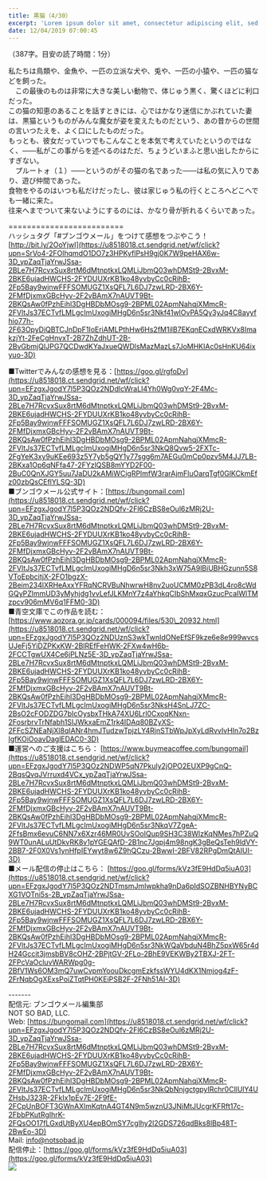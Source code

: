```yaml
---
title: 黒猫（4/30）
excerpt: 'Lorem ipsum dolor sit amet, consectetur adipiscing elit, sed do eiusmod tempor incididunt ut labore et dolore magna aliqua. Praesent elementum facilisis leo vel fringilla est ullamcorper eget. At imperdiet dui accumsan sit amet nulla facilisi morbi tempus.'
date: 12/04/2019 07:00:45
---
```


（387字。目安の読了時間：1分）  
  
私たちは鳥類や、金魚や、一匹の立派な犬や、兎や、一匹の小猿や、一匹の猫などを飼った。  
　この最後のものは非常に大きな美しい動物で、体じゅう黒く、驚くほどに利口だった。  
この猫の知恵のあることを話すときには、心ではかなり迷信にかぶれていた妻は、黒猫というものがみんな魔女が姿を変えたものだという、あの昔からの世間の言いつたえを、よく口にしたものだった。  
もっとも、彼女だっていつでもこんなことを本気で考えていたというのではなく、――私がこの事がらを述べるのはただ、ちょうどいまふと思い出したからにすぎない。  
　プルートォ（１）――というのがその猫の名であった――は私の気に入りであり、遊び仲間であった。  
食物をやるのはいつも私だけだったし、彼は家じゅう私の行くところへどこへでも一緒に来た。  
往来へまでついて来ないようにするのには、かなり骨が折れるくらいであった。  
  
\=========================  
ハッシュタグ「#ブンゴウメール」をつけて感想をつぶやこう！　  
[http://bit.ly/2OoYjwI](https://u8518018.ct.sendgrid.net/wf/click?upn=SrVo4-2FOlhqmdO1DO7z3HPKyflPsH9gj0K7W9peHAX6w-3D_ypZaqTjaYrwJSsa-2BLe7H7RcvxSux8rtM6dMtnptkxLQMLiJbmQ03whDMSt9-2BvxM-2BKE6ujadHWCHS-2FYDUUXrKB1ko48yvbyCc0cRihB-2Fp5Bay9wjnwFFFSOMUGZ1XsQFL7L6DJ7zwLRD-2BX6Y-2FMfDjxmxGBcHyv-2F2vBAmX7nAUVT9Bt-2BKQsAw0fPzhEihl3DgHBDbMOsg9-2BPML02ApmNahqjXMmcR-2FVltJs37ECTvfLMLgcImUxogiMHgD6n5sr3Nkf41wlOvPA5Qy3yJq4C8ayyfhio77h-2F63OpyDiQBTCJnDpF1IoEriAMLPthHw6Hs2fM1iIB7EKqnECxdWRKVx8ImakzjYt-2FeCgHnvxT-2B7ZhZdhUT-2B-2BvGbmjQIJPG7QCDwdKYaJxueQWDlsMazMazLs7JoMHKIAc0sHnKU64ixyuo-3D)  
  
■Twitterでみんなの感想を見る：[https://goo.gl/rgfoDv](https://u8518018.ct.sendgrid.net/wf/click?upn=EFzgxJgodY7l5P3QOz2NDdlcWraLI4Yh0Wg0vqY-2F4Mc-3D_ypZaqTjaYrwJSsa-2BLe7H7RcvxSux8rtM6dMtnptkxLQMLiJbmQ03whDMSt9-2BvxM-2BKE6ujadHWCHS-2FYDUUXrKB1ko48yvbyCc0cRihB-2Fp5Bay9wjnwFFFSOMUGZ1XsQFL7L6DJ7zwLRD-2BX6Y-2FMfDjxmxGBcHyv-2F2vBAmX7nAUVT9Bt-2BKQsAw0fPzhEihl3DgHBDbMOsg9-2BPML02ApmNahqjXMmcR-2FVltJs37ECTvfLMLgcImUxogiMHgD6n5sr3NkQ8Qvw5-2FXTc-2FgYeK3xy9uKEe693z5Y7yb5gQY1y77sgg6m7AEGu0mCp0pzv5M4JJ7LB-2BKxa1Op6qNFfa47-2FYzlQSB8mYYD2F00-2BuC0QnXJGY5uu7JaDU2kAMiWCigRPlmfW3rarAjmFluOarqTgf0GlKCkmEfz00zbQsCEflYLSQ-3D)  
■ブンゴウメール公式サイト：[https://bungomail.com](https://u8518018.ct.sendgrid.net/wf/click?upn=EFzgxJgodY7l5P3QOz2NDQfv-2Fl6CzBS8eOul6zMRj2U-3D_ypZaqTjaYrwJSsa-2BLe7H7RcvxSux8rtM6dMtnptkxLQMLiJbmQ03whDMSt9-2BvxM-2BKE6ujadHWCHS-2FYDUUXrKB1ko48yvbyCc0cRihB-2Fp5Bay9wjnwFFFSOMUGZ1XsQFL7L6DJ7zwLRD-2BX6Y-2FMfDjxmxGBcHyv-2F2vBAmX7nAUVT9Bt-2BKQsAw0fPzhEihl3DgHBDbMOsg9-2BPML02ApmNahqjXMmcR-2FVltJs37ECTvfLMLgcImUxogiMHgD6n5sr3Nkh3xW75A9lBiUBHGzunn5S8VToEpbcitjX-2FO1bgzX-2Beim234lXRHeAxxYFRqNCRVBuNhwrwH8nv2uoUCMM0zPB3dL4ro8cWdGQyPZlmmUD3yMyhjdg1vvLefJLKMnY7z4aYhkqCIbShMxqxGzucPcaIWlTMzpcv906mMV6q1FFM0-3D)  
■青空文庫でこの作品を読む：[https://www.aozora.gr.jp/cards/000094/files/530\_20932.html](https://u8518018.ct.sendgrid.net/wf/click?upn=EFzgxJgodY7l5P3QOz2NDUznS3wkTwnIdONeEfSF9kze6e8e999wvcsUJeFj5YiDZPKxKW-2BlREfFeHWK-2FXw4wH6b-2FCCTgwUX4Ce6jPLNz5E-3D_ypZaqTjaYrwJSsa-2BLe7H7RcvxSux8rtM6dMtnptkxLQMLiJbmQ03whDMSt9-2BvxM-2BKE6ujadHWCHS-2FYDUUXrKB1ko48yvbyCc0cRihB-2Fp5Bay9wjnwFFFSOMUGZ1XsQFL7L6DJ7zwLRD-2BX6Y-2FMfDjxmxGBcHyv-2F2vBAmX7nAUVT9Bt-2BKQsAw0fPzhEihl3DgHBDbMOsg9-2BPML02ApmNahqjXMmcR-2FVltJs37ECTvfLMLgcImUxogiMHgD6n5sr3NksH4SnLJ7ZC-2BsO2cFODZDG7bIcOysbxTHkA74XU6Lrl0CxoqKNxn-2FosrbrvTrNfabh1SIJWkxaEmZ1rk4IDAq80BZyXS-2FFcSZNEaNjXl8qIANr4hmJTudzwTpjzLY4RjnSTbWpJpXyLdRvvIvHIn7o2BzIgfKOiOoavDaglEDAC0-3D)  
■運営へのご支援はこちら： [https://www.buymeacoffee.com/bungomail](https://u8518018.ct.sendgrid.net/wf/click?upn=EFzgxJgodY7l5P3QOz2NDWP5qN7Pkuly2jOPO2EUXP9gCnQ-2BqsQvqJVrruxd4VCx_ypZaqTjaYrwJSsa-2BLe7H7RcvxSux8rtM6dMtnptkxLQMLiJbmQ03whDMSt9-2BvxM-2BKE6ujadHWCHS-2FYDUUXrKB1ko48yvbyCc0cRihB-2Fp5Bay9wjnwFFFSOMUGZ1XsQFL7L6DJ7zwLRD-2BX6Y-2FMfDjxmxGBcHyv-2F2vBAmX7nAUVT9Bt-2BKQsAw0fPzhEihl3DgHBDbMOsg9-2BPML02ApmNahqjXMmcR-2FVltJs37ECTvfLMLgcImUxogiMHgD6n5sr3NkqV7ZgeA-2FfsBmx6evuC6NN7x6Xzr46MR0UvSOoIQup9SH3C38WlzKqNMes7hPZuQ9WT0unALuUtDkvRK8v1pYGEQAfD-2B1nc7Jgpj4m98ngK3gBeQsTeh9ldVY-2BB7-2F0X0Vs1ynHfpIEYwyt8w6Z9hQCzu-2BwwI-2BFV82RPgDmQtAIUI-3D)  
■メール配信の停止はこちら： [https://goo.gl/forms/kVz3fE9HdDq5iuA03](https://u8518018.ct.sendgrid.net/wf/click?upn=EFzgxJgodY7l5P3QOz2NDTmsmJmIwpkha9nDa6pIdSOZBNHBYNyBCXG1VOTni5s-2B_ypZaqTjaYrwJSsa-2BLe7H7RcvxSux8rtM6dMtnptkxLQMLiJbmQ03whDMSt9-2BvxM-2BKE6ujadHWCHS-2FYDUUXrKB1ko48yvbyCc0cRihB-2Fp5Bay9wjnwFFFSOMUGZ1XsQFL7L6DJ7zwLRD-2BX6Y-2FMfDjxmxGBcHyv-2F2vBAmX7nAUVT9Bt-2BKQsAw0fPzhEihl3DgHBDbMOsg9-2BPML02ApmNahqjXMmcR-2FVltJs37ECTvfLMLgcImUxogiMHgD6n5sr3NkWQaVbduN4BhZ5pxW65r4dH24Gccit3jmsbBV8cOHZ-2BPjtGV-2FLo-2BhE9VEKWBy2TBXJ-2FT-2FPcVaOcluvWARWpg0g-2BfV1Ws6OM3mQ7uwCvpmYoouDkcgmEzkfssWYU4dKX1Nmjog4zF-2FrNqbOgXExsPoiZTqtPH0KEiPSB2F-2FNh51AI-3D)  
  
\-------  
配信元: ブンゴウメール編集部  
NOT SO BAD, LLC.  
Web: [https://bungomail.com](https://u8518018.ct.sendgrid.net/wf/click?upn=EFzgxJgodY7l5P3QOz2NDQfv-2Fl6CzBS8eOul6zMRj2U-3D_ypZaqTjaYrwJSsa-2BLe7H7RcvxSux8rtM6dMtnptkxLQMLiJbmQ03whDMSt9-2BvxM-2BKE6ujadHWCHS-2FYDUUXrKB1ko48yvbyCc0cRihB-2Fp5Bay9wjnwFFFSOMUGZ1XsQFL7L6DJ7zwLRD-2BX6Y-2FMfDjxmxGBcHyv-2F2vBAmX7nAUVT9Bt-2BKQsAw0fPzhEihl3DgHBDbMOsg9-2BPML02ApmNahqjXMmcR-2FVltJs37ECTvfLMLgcImUxogiMHgD6n5sr3NkQbNnjgctgpyIRchr0CllUlY4UZHsbJ323R-2FkIx1pEv7E-2F9fE-2FCpUnBOFT3GWnAXlmKqtnA4GT4N9m5wznU3JNiMtJUcgrKFRft17c-2FbbPKutRgIhrK-2FQsOO17fLGxdUtByXU4epBOmSY7cglhy2l2GDS726qdBks8lBp48T-2BwEo-3D)  
Mail: info@notsobad.jp  
配信停止：[https://goo.gl/forms/kVz3fE9HdDq5iuA03](https://goo.gl/forms/kVz3fE9HdDq5iuA03)  
![](https://u8518018.ct.sendgrid.net/wf/open?upn=ypZaqTjaYrwJSsa-2BLe7H7RcvxSux8rtM6dMtnptkxLQMLiJbmQ03whDMSt9-2BvxM-2BKE6ujadHWCHS-2FYDUUXrKB1ko48yvbyCc0cRihB-2Fp5Bay9wjnwFFFSOMUGZ1XsQFL7L6DJ7zwLRD-2BX6Y-2FMfDjxmxGBcHyv-2F2vBAmX7nAUVT9Bt-2BKQsAw0fPzhEihl3DgHBDbMOsg9-2BPML02ApmNahqjXMmcR-2FVltJs37ECTvfLMLgcImUxogiMHgD6n5sr3NkYuO94lc2G9ByeHZ5n5YLYDsLt6AbBaWU3Q374BHcps3hxvt1mnK17CMDSsqmeC0YMZPfuc6zPC3Ox2UBsaX7GtEYdmc4Eiz9MkgJZvO-2FSfsyy0zDxTb4Xq6bBDPFSGaSlnSoQ8IyEF8KZZ56smcFC0spoH35e0Q3StKSFOQ6L2Owsz3vvUUCq4zm1iMztKLM)